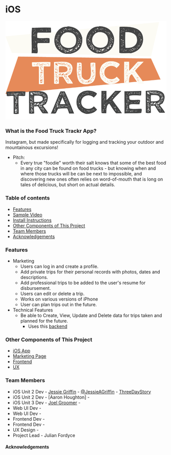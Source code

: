 # iOS
![App Logo](https://github.com/Build-Week-FoodTruck-Trackr1/iOS/blob/jessie/Logo_1.png)

### What is the Food Truck Trackr App?
Instagram, but made specifically for logging and tracking your outdoor and mountainous excursions!

* Pitch:
  * Every true "foodie" worth their salt knows that some of the best food in any city can be found on food trucks - but knowing when and where those trucks will be can be next to impossible, and discovering new ones often relies on word-of-mouth that is long on tales of delicious, but short on actual details.

### Table of contents
* [Features](#features)
* [Sample Video](#Sample-Video)
* [Install Instructions](#install-instructions)
* [Other Components of This Project](#other-components-of-this-project)
* [Team Members](#team-members)
* [Acknowledgements](#acknowledgements)

### Features
* Marketing
	* Users can log in and create a profile. 
	* Add private trips for their personal records with photos, dates and descriptions. 
	* Add professional trips to be added to the user's resume for disbursement.
	* Users can edit or delete a trip.
	* Works on various versions of iPhone
	* User can plan trips out in the future.
* Technical Features
	* Be able to Create, View, Update and Delete data for trips taken and planned for the future.
		* Uses this [backend](https://github.com/guidr-bw/guidr-BE)
		
### Other Components of This Project
- [iOS App](https://github.com/build-week-guidr-august-2019/Mobile-App)
- [Marketing Page](https://github.com/build-week-guidr-august-2019/Marketing-Page)
- [Frontend](https://github.com/build-week-guidr-august-2019/Front-End)
- [UX](https://www.figma.com/file/nnl2C3EkGxGdUvvMjdv0BT/Guidr-Wireframes?node-id=17089%3A424)

### Team Members
- iOS Unit 2 Dev - [Jessie Griffin](https://www.linkedin.com/in/jessie-ann-griffin/) - [@JessieAGriffin](https://twitter.com/jessieagriffin) - [ThreeDayStory](https://github.com/ThreeDayStory)
- iOS Unit 2 Dev - [Aaron Houghton] - 
- iOS Unit 3 Dev - [Joel Groomer](https://www.linkedin.com/) - 
- Web UI Dev - 
- Web UI Dev - 
- Frontend Dev - 
- Frontend Dev - 
- UX Design - 
- Project Lead - Julian Fordyce

#### Acknowledgements
